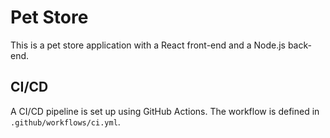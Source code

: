 # Pet Store

This is a pet store application with a React front-end and a Node.js back-end.

## CI/CD

A CI/CD pipeline is set up using GitHub Actions. The workflow is defined in `.github/workflows/ci.yml`.